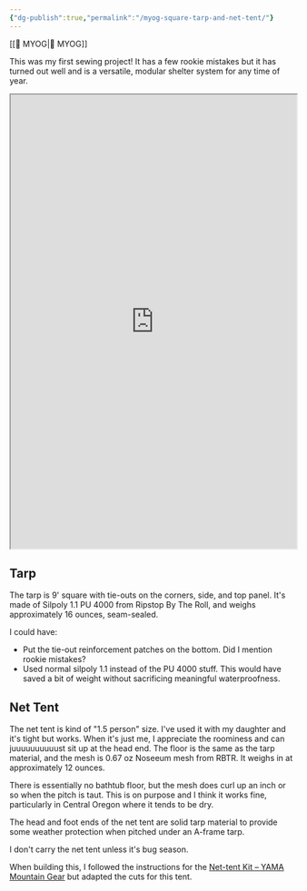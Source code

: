 ```yaml
---
{"dg-publish":true,"permalink":"/myog-square-tarp-and-net-tent/"}
---
```



[[📘 MYOG\|📘 MYOG]]

This was my first sewing project! It has a few rookie mistakes but it has turned out well and is a versatile, modular shelter system for any time of year.

<iframe src="https://photoprism.ajy.co/s/1qx28nkwsh/myog-tarp" width="100%" height="800"></iframe>

## Tarp

The tarp is 9' square with tie-outs on the corners, side, and top panel. It's made of Silpoly 1.1 PU 4000 from Ripstop By The Roll, and weighs approximately 16 ounces, seam-sealed.

I could have:

* Put the tie-out reinforcement patches on the bottom. Did I mention rookie mistakes?
* Used normal silpoly 1.1 instead of the PU 4000 stuff. This would have saved a bit of weight without sacrificing meaningful waterproofness.

## Net Tent

The net tent is kind of "1.5 person" size. I've used it with my daughter and it's tight but works. When it's just me, I appreciate the roominess and can juuuuuuuuuust sit up at the head end. The floor is the same as the tarp material, and the mesh is 0.67 oz Noseeum mesh from RBTR. It weighs in at approximately 12 ounces.

There is essentially no bathtub floor, but the mesh does curl up an inch or so when the pitch is taut. This is on purpose and I think it works fine, particularly in Central Oregon where it tends to be dry.

The head and foot ends of the net tent are solid tarp material to provide some weather protection when pitched under an A-frame tarp.

I don't carry the net tent unless it's bug season.

When building this, I followed the instructions for the [Net-tent Kit – YAMA Mountain Gear](https://yamamountaingear.com/products/net-tent-kit) but adapted the cuts for this tent.